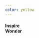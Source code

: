 ```yaml
---
color: yellow
---
```

<div class="contained sans center-align white-text">
  <h4 class="mega-slide-text fit-text">Inspire<br />Wonder</h4>
</div>

